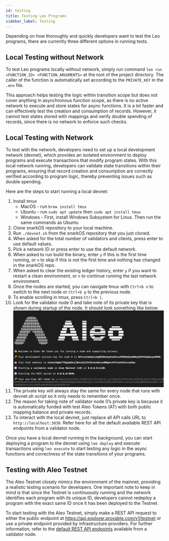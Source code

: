 ```yaml
---
id: testing
title: Testing Leo Programs
sidebar_label: Testing 
---
```

Depending on how thoroughly and quickly developers want to test the Leo programs, there are currently three different options in running tests.  

## Local Testing without Network
To test Leo programs locally without network, simply run command `leo run <FUNCTION_ID> <FUNCTION_ARGUMENTS>` at the root of the project directory. The caller of the function is automatically set according to the `PRIVATE_KEY` in the `.env` file.  

This approach helps testing the logic within transition scope but does not cover anything in asynchronous function scope, as there is no active network to execute and store states for async functions. It is a lot faster and can effectively test the creation and consumption of records. However, it cannot test states stored with mappings and verify double spending of records, since there is no network to enforce such checks.  

## Local Testing with Network
To test with the network, developers need to set up a local development network (devnet), which provides an isolated environment to deploy programs and execute transactions that modify program states. With this local network running, developers can validate state transitions within their programs, ensuring that record creation and consumption are correctly verified according to program logic, thereby preventing issues such as double spending.  

Here are the steps to start running a local devnet:
1. Install tmux
   - MacOS - run `brew install tmux`
   - Ubuntu - run `sudo apt update` then `sudo apt install tmux`
   - Windows - First, install Windows Subsystem for Linux. Then run the same commands as Ubuntu
2. Clone snarkOS repository to your local machine.
3. Run `./devnet.sh` from the snarkOS repository that you just cloned.
4. When asked for the total number of validators and clients, press enter to use default values.
5. Pick a network ID or press enter to use the default network.
6. When asked to run build the binary, enter `y` if this is the first time running, or `n` to skip if this is not the first time and nothing has changed in the snarkOS repo.
7. When asked to clear the existing ledger history, enter `y` if you want to restart a clean environment, or `n` to continue running the last network environment.
8. Once the nodes are started, you can navigate tmux with `Ctrl+b n` to switch to the next node or `Ctrl+b p` to the previous node.
9. To enable scrolling in tmux, press `Ctrl+b [`.
10. Look for the validator node 0 and take note of its private key that is shown during startup of the node. It should look something like below:
![TestnetValidator](./images/devnet_validator_zero.png)
11. The private key will always stay the same for every node that runs with devnet.sh script so it only needs to remember once.
12. The reason for taking note of validator node 0’s private key is because it is automatically funded with test Aleo Tokens (AT) with both public mapping balance and private records.
13. To interact with the local devnet, just replace all API calls URL to `http://localhost:3030`.
Refer here for all the default available REST API endpoints from a validator node.

Once you have a local devnet running in the background, you can start deploying a program to the devnet using `leo deploy` and execute transactions using `leo execute` to start testing any logic in the async functions and correctness of the state transitions of your programs.

## Testing with Aleo Testnet
The Aleo Testnet closely mimics the environment of the mainnet, providing a realistic testing scenario for developers. One important note to keep in mind is that since the Testnet is continuously running and the network identifies each program with its unique ID, developers cannot redeploy a program with the exact same ID once it has been deployed to the Testnet.  

To start testing with the Aleo Testnet, simply make a REST API request to either the public endpoint at https://api.explorer.provable.com/v1/testnet or use a private endpoint provided by infrastructure providers. For further information, refer to the [default REST API endpoints](../testnet/public_endpoints/00_latest_height.md) available from a validator node.